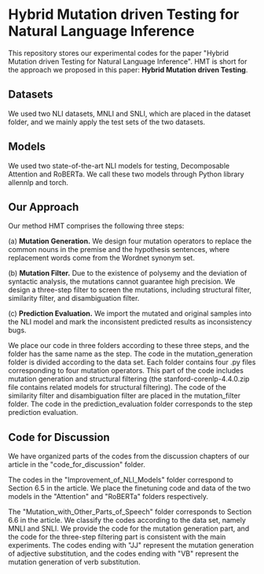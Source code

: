 # Hybrid Mutation driven Testing for Natural Language Inference
This repository stores our experimental codes for the paper "Hybrid Mutation driven Testing for Natural Language Inference". HMT is short for the approach we proposed in this paper: **Hybrid Mutation driven Testing**.

## Datasets
We used two NLI datasets, MNLI and SNLI, which are placed in the dataset folder, and we mainly apply the test sets of the two datasets.

## Models
We used two state-of-the-art NLI models for testing, Decomposable Attention and RoBERTa. We call these two models through Python library allennlp and torch.

## Our Approach

Our method HMT comprises the following three steps:

(a) **Mutation Generation.** We design four mutation operators to replace the common nouns in the premise and the hypothesis sentences, where replacement words come from the Wordnet synonym set.

(b) **Mutation Filter.** Due to the existence of polysemy and the deviation of syntactic analysis, the mutations cannot guarantee high precision. We design a three-step filter to screen the mutations, including structural filter, similarity filter, and disambiguation filter.

(c) **Prediction Evaluation.** We import the mutated and original samples into the NLI model and mark the inconsistent predicted results as inconsistency bugs.

We place our code in three folders according to these three steps, and the folder has the same name as the step. The code in the mutation_generation folder is divided according to the data set. Each folder contains four .py files corresponding to four mutation operators. This part of the code includes mutation generation and structural filtering (the stanford-corenlp-4.4.0.zip file contains related models for structural filtering). The code of the similarity filter and disambiguation filter are placed in the mutation_filter folder. The code in the prediction_evaluation folder corresponds to the step prediction evaluation.

## Code for Discussion

We have organized parts of the codes from the discussion chapters of our article in the "code_for_discussion" folder.

The codes in the "Improvement_of_NLI_Models" folder correspond to Section 6.5 in the article. We place the finetuning code and data of the two models in the "Attention" and "RoBERTa" folders respectively.

The "Mutation_with_Other_Parts_of_Speech" folder corresponds to Section 6.6 in the article. We classify the codes according to the data set, namely MNLI and SNLI. We provide the code for the mutation generation part, and the code for the three-step filtering part is consistent with the main experiments. The codes ending with "JJ" represent the mutation generation of adjective substitution, and the codes ending with "VB" represent the mutation generation of verb substitution.
